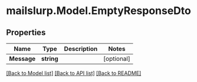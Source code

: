 # mailslurp.Model.EmptyResponseDto

## Properties

Name | Type | Description | Notes
------------ | ------------- | ------------- | -------------
**Message** | **string** |  | [optional] 

[[Back to Model list]](../README#documentation-for-models) [[Back to API list]](../README#documentation-for-api-endpoints) [[Back to README]](../README)

